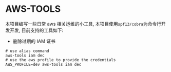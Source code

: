 # AWS-TOOLS

本项目编写一些日常 aws 相关运维的小工具, 本项目使用`spf13/cobra`为命令行开发开发, 目前支持的工具如下:

- 删除过期的 IAM 证书

```
# use alias command
aws-tools iam dec
# use the aws profile to provide the credentials
AWS_PROFILE=dev aws-tools iam dec
```
